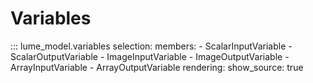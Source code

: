 # Variables

::: lume_model.variables
    selection:
        members:
            - ScalarInputVariable
            - ScalarOutputVariable
            - ImageInputVariable
            - ImageOutputVariable
            - ArrayInputVariable
            - ArrayOutputVariable
    rendering:
        show_source: true
